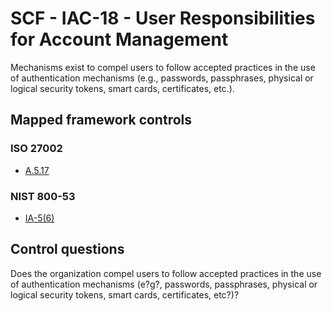 # SCF - IAC-18 - User Responsibilities for Account Management
Mechanisms exist to compel users to follow accepted practices in the use of authentication mechanisms (e.g., passwords, passphrases, physical or logical security tokens, smart cards, certificates, etc.). 
## Mapped framework controls
### ISO 27002
- [A.5.17](../iso27002/a-5.md#a517)
  
### NIST 800-53
- [IA-5(6)](../nist80053/ia-5-6.md)
  
## Control questions
Does the organization compel users to follow accepted practices in the use of authentication mechanisms (e?g?, passwords, passphrases, physical or logical security tokens, smart cards, certificates, etc?)? 
  